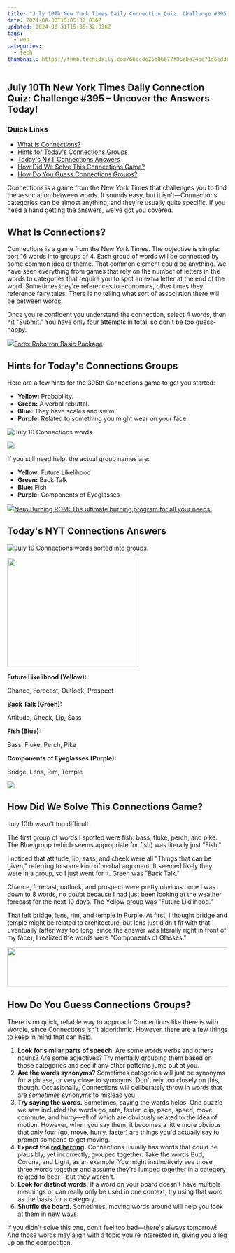 ```yaml
---
title: "July 10Th New York Times Daily Connection Quiz: Challenge #395 – Uncover the Answers Today!"
date: 2024-08-30T15:05:32.036Z
updated: 2024-08-31T15:05:32.036Z
tags:
  - web
categories:
  - tech
thumbnail: https://thmb.techidaily.com/66ccde26d86877f06eba74ce71d6ed3e3e1b37f9fff9b02e8a19618a5ac1ec1e.jpg
---
```


## July 10Th New York Times Daily Connection Quiz: Challenge #395 – Uncover the Answers Today!

### Quick Links

* [What Is Connections?](https://instagram-video-recordings.techidaily.com/new-in-2024-instagram-story-perfection-seamless-emoji-integration-techniques/)
* [Hints for Today's Connections Groups](https://win-answers.techidaily.com/1723000054758-battlefield-2042-performance-optimized-no-more-fps-dips-or-hitches-on-your-computer/)
* [Today's NYT Connections Answers](https://tech-recovery.techidaily.com/activate-or-deactivate-pc-visibility-in-your-local-network-using-windows-11/)
* [How Did We Solve This Connections Game?](https://instagram-videos.techidaily.com/make-my-video-perfectly-fit-instagram/)
* [How Do You Guess Connections Groups?](https://tech-haven.techidaily.com/beware-top-9-phony-chatgpt-related-threats-that-could-compromise-your-data/)

 Connections is a game from the New York Times that challenges you to find the association between words. It sounds easy, but it isn't—Connections categories can be almost anything, and they're usually quite specific. If you need a hand getting the answers, we've got you covered.

##  What Is Connections?

 Connections is a game from the New York Times. The objective is simple: sort 16 words into groups of 4\. Each group of words will be connected by some common idea or theme. That common element could be anything. We have seen everything from games that rely on the number of letters in the words to categories that require you to spot an extra letter at the end of the word. Sometimes they're references to economics, other times they reference fairy tales. There is no telling what sort of association there will be between words.

 Once you're confident you understand the connection, select 4 words, then hit "Submit." You have only four attempts in total, so don't be too guess-happy.

<!-- affiliate ads begin -->
<a href="https://secure.2checkout.com/order/checkout.php?PRODS=4726960&QTY=1&AFFILIATE=108875&CART=1"><img src="https://secure.avangate.com/images/merchant/5f4f7141b65a730b4efb0e0d51f63e94/products/forexrobotronbox.gif" border="0">Forex Robotron Basic Package</a>
<!-- affiliate ads end -->
##  Hints for Today's Connections Groups

 Here are a few hints for the 395th Connections game to get you started:

* **Yellow:** Probability.
* **Green:** A verbal rebuttal.
* **Blue:** They have scales and swim.
* **Purple:** Related to something you might wear on your face.

![July 10 Connections words.](https://static1.howtogeekimages.com/wordpress/wp-content/uploads/2024/07/july-10-connections.png) 

<!-- affiliate ads begin -->
<a href="https://secure.2checkout.com/order/checkout.php?PRODS=3727260&QTY=1&AFFILIATE=108875&CART=1"><img src="http://www.aiseesoft.com/avangate/30p/banner.jpg" border="0"></a>
<!-- affiliate ads end -->
 If you still need help, the actual group names are:

* **Yellow:** Future Likelihood
* **Green:** Back Talk
* **Blue:** Fish
* **Purple:** Components of Eyeglasses

<!-- affiliate ads begin -->
<a href="https://store.nero.com/order/checkout.php?PRODS=39694080&QTY=1&AFFILIATE=108875&CART=1"><img src="http://cdnwww.nero.com/nero-com-wAssets/img/banners/2023/nbr/fire/Screenshot_1red_gb.jpg" border="0">Nero Burning ROM:
The ultimate burning program for all your needs!</a>
<!-- affiliate ads end -->
##  Today's NYT Connections Answers

![July 10 Connections words sorted into groups.](https://static1.howtogeekimages.com/wordpress/wp-content/uploads/2024/07/july-10-connections-filled.png) 

<!-- affiliate ads begin -->
<a href="https://caperobbin.sjv.io/c/5597632/2006123/18460" target="_top" id="2006123"><img src="//a.impactradius-go.com/display-ad/18460-2006123" border="0" alt="" width="300" height="250"/></a><img height="0" width="0" src="https://imp.pxf.io/i/5597632/2006123/18460" style="position:absolute;visibility:hidden;" border="0" />
<!-- affiliate ads end -->
**Future Likelihood (Yellow):** 

 Chance, Forecast, Outlook, Prospect

**Back Talk (Green):** 

 Attitude, Cheek, Lip, Sass

**Fish (Blue):** 

 Bass, Fluke, Perch, Pike

**Components of Eyeglasses (Purple):** 

 Bridge, Lens, Rim, Temple

<!-- affiliate ads begin -->
<a href="https://shop.mondly.com/affiliate.php?ACCOUNT=ATISTUDI&AFFILIATE=108875&PATH=https%3A%2F%2Fwww.mondly.com%3FAFFILIATE%3D108875%26RESOURCE%3D%2BEducational%2B970x90%2B"><img src="https://secure.avangate.com/images/merchant/69c418c33ec2e1a4267fa9bb77fa1428/educational-970x90.gif" border="0"></a>
<!-- affiliate ads end -->
##  How Did We Solve This Connections Game?

 July 10th wasn't too difficult. 

 The first group of words I spotted were fish: bass, fluke, perch, and pike. The Blue group (which seems appropriate for fish) was literally just "Fish." 

 I noticed that attitude, lip, sass, and cheek were all "Things that can be given," referring to some kind of verbal argument. It seemed likely they were in a group, so I just went for it. Green was "Back Talk." 

 Chance, forecast, outlook, and prospect were pretty obvious once I was down to 8 words, no doubt because I had just been looking at the weather forecast for the next 10 days. The Yellow group was "Future Likilihood." 

 That left bridge, lens, rim, and temple in Purple. At first, I thought bridge and temple might be related to architecture, but lens just didn't fit with that. Eventually (after way too long, since the answer was literally right in front of my face), I realized the words were "Components of Glasses." 

<!-- affiliate ads begin -->
<a href="https://zonlipartnershipprogram.pxf.io/c/5597632/1596691/17882" target="_top" id="1596691"><img src="//a.impactradius-go.com/display-ad/17882-1596691" border="0" alt="" width="728" height="90"/></a><img height="0" width="0" src="https://imp.pxf.io/i/5597632/1596691/17882" style="position:absolute;visibility:hidden;" border="0" />
<!-- affiliate ads end -->
##  How Do You Guess Connections Groups?

 There is no quick, reliable way to approach Connections like there is with Wordle, since Connections isn't algorithmic. However, there are a few things to keep in mind that can help.

1. **Look for similar parts of speech**. Are some words verbs and others nouns? Are some adjectives? Try mentally grouping them based on those categories and see if any other patterns jump out at you.
2. **Are the words synonyms?** Sometimes categories will just be synonyms for a phrase, or very close to synonyms. Don't rely too closely on this, though. Occasionally, Connections will deliberately throw in words that are _sometimes_ synonyms to mislead you.
3. **Try saying the words.** Sometimes, saying the words helps. One puzzle we saw included the words go, rate, faster, clip, pace, speed, move, commute, and hurry—all of which are obviously related to the idea of motion. However, when you say them, it becomes a little more obvious that only four (go, move, hurry, faster) are things you'd actually say to prompt someone to get moving.
4. **Expect the [red herring](https://www.merriam-webster.com/dictionary/red%20herring).** Connections usually has words that could be plausibly, yet incorrectly, grouped together. Take the words Bud, Corona, and Light, as an example. You might instinctively see those three words together and assume they're lumped together in a category related to beer—but they weren't.
5. **Look for distinct words.** If a word on your board doesn't have multiple meanings or can really only be used in one context, try using that word as the basis for a category.
6. **Shuffle the board.** Sometimes, moving words around will help you look at them in new ways.

 If you didn't solve this one, don't feel too bad—there's always tomorrow! And those words may align with a topic you're interested in, giving you a leg up on the competition.

<ins class="adsbygoogle"
     style="display:block"
     data-ad-format="autorelaxed"
     data-ad-client="ca-pub-7571918770474297"
     data-ad-slot="1223367746"></ins>



<ins class="adsbygoogle"
     style="display:block"
     data-ad-client="ca-pub-7571918770474297"
     data-ad-slot="8358498916"
     data-ad-format="auto"
     data-full-width-responsive="true"></ins>


